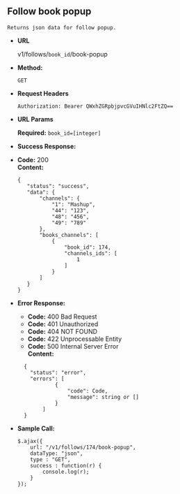 **Follow  book popup**
----
    Returns json data for follow popup.

* **URL**

    v1/follows/`book_id`/book-popup

* **Method:**

    `GET`

*  **Request Headers**

    `Authorization: Bearer QWxhZGRpbjpvcGVuIHNlc2FtZQ==`
    
*  **URL Params**

    **Required:**
    `book_id=[integer]`

* **Success Response:**

* **Code:** 200 <br />
**Content:**
    ```
   {
       "status": "success",
       "data": {
           "channels": {
               "1": "Mashup",
               "44": "123",
               "48": "456",
               "49": "789"
           },
           "books_channels": [
               {
                   "book_id": 174,
                   "channels_ids": [
                       1
                   ]
               }
           ]
       }
   }
    ```

* **Error Response:**

    * **Code:** 400 Bad Request <br />
    * **Code:** 401 Unauthorized <br />
    * **Code:** 404 NOT FOUND<br />
    * **Code:** 422 Unprocessable Entity <br />
    * **Code:** 500 Internal Server Error<br />
      **Content:** 
    ```
      {
        "status": "error",
        "errors": [
                {
                    "code": Code,
                    "message": string or []
                }
            ]
      }
    ```

* **Sample Call:**

    ```
    $.ajax({
        url: "/v1/follows/174/book-popup",
        dataType: "json",
        type : "GET",
        success : function(r) {
            console.log(r);
        }
    });
    ```